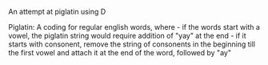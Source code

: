 An attempt at piglatin using D

Piglatin: A coding for regular english words, where 
            - if the words start with a vowel, the piglatin string would require addition of "yay" at the end
            - if it starts with consonent, remove the string of consonents in the beginning till the first vowel
                 and attach it at the end of the word, followed by "ay"
